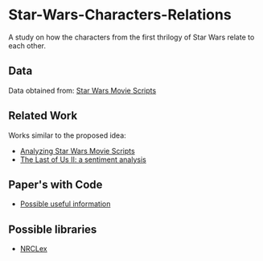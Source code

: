 # Star-Wars-Characters-Relations
A study on how the characters from the first thrilogy of Star Wars relate to each other.
## Data
Data obtained from: [Star Wars Movie Scripts](https://www.kaggle.com/datasets/xvivancos/star-wars-movie-scripts?datasetId=25491&sortBy=voteCount)
## Related Work
Works similar to the proposed idea:
- [Analyzing Star Wars Movie Scripts](https://www.kaggle.com/code/xvivancos/analyzing-star-wars-movie-scripts/report)
- [The Last of Us II: a sentiment analysis](https://www.kaggle.com/code/lazaro97/the-last-of-us-ii-a-sentiment-analysis#Sentiment-and-emotion-lexicons)
## Paper's with Code 
- [Possible useful information](https://paperswithcode.com/task/sentiment-analysis)
## Possible libraries
- [NRCLex](https://github.com/metalcorebear/NRCLex)
